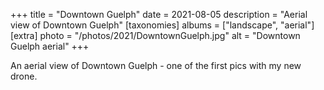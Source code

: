 +++
title = "Downtown Guelph"
date = 2021-08-05
description = "Aerial view of Downtown Guelph"
[taxonomies]
albums = ["landscape", "aerial"]
[extra]
photo = "/photos/2021/DowntownGuelph.jpg"
alt = "Downtown Guelph aerial"
+++

An aerial view of Downtown Guelph - one of the first pics with my new drone.
